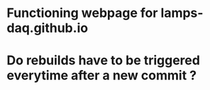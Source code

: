# Functioning webpage for lamps-daq.github.io
# Do rebuilds have to be triggered everytime after a new commit ?
